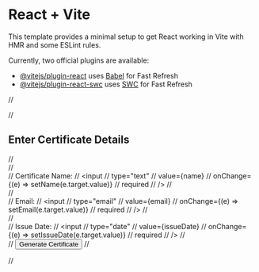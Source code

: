 # React + Vite

This template provides a minimal setup to get React working in Vite with HMR and some ESLint rules.

Currently, two official plugins are available:

- [@vitejs/plugin-react](https://github.com/vitejs/vite-plugin-react/blob/main/packages/plugin-react/README.md) uses [Babel](https://babeljs.io/) for Fast Refresh
- [@vitejs/plugin-react-swc](https://github.com/vitejs/vite-plugin-react-swc) uses [SWC](https://swc.rs/) for Fast Refresh











//    <div >
//      <h2>Enter Certificate Details</h2>
//      <form onSubmit={handleSubmit}>
//        <div>
//          <label>Certificate Name:</label>
//          <input 
//            type="text" 
//            value={name} 
//            onChange={(e) => setName(e.target.value)} 
//            required 
//          />
//        </div>
//        <div>
//          <label>Email:</label>
//          <input 
//            type="email" 
//            value={email} 
//            onChange={(e) => setEmail(e.target.value)} 
//            required 
//          />
//        </div>
//        <div>
//          <label>Issue Date:</label>
//          <input 
//            type="date" 
//            value={issueDate} 
//            onChange={(e) => setIssueDate(e.target.value)} 
//            required 
//          />
//        </div>
//        <button type="submit">Generate Certificate</button>
//      </form>
//    </div>